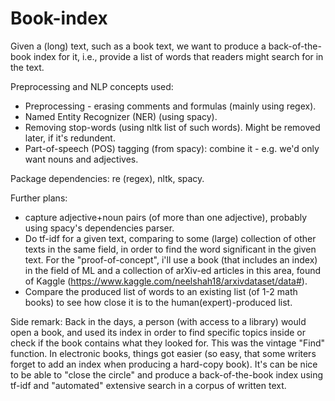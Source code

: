 # Book-index
Given a (long) text, such as a book text, we want to produce a back-of-the-book index for it, i.e., provide a list of words that readers might search for in the text.

Preprocessing and NLP concepts used:
- Preprocessing - erasing comments and formulas (mainly using regex).
- Named Entity Recognizer (NER) (using spacy).
- Removing stop-words (using nltk list of such words). Might be removed later, if it's redundent.
- Part-of-speech (POS) tagging (from spacy): combine it - e.g. we'd only want nouns and adjectives.

Package dependencies: re (regex), nltk, spacy.

Further plans: 
- capture adjective+noun pairs (of more than one adjective), probably using spacy's dependencies parser.
- Do tf-idf for a given text, comparing to some (large) collection of other texts in the same field, in order to find the word significant in the given text. For the "proof-of-concept", i'll use a book (that includes an index) in the field of ML and a collection of arXiv-ed articles in this area, found of Kaggle (https://www.kaggle.com/neelshah18/arxivdataset/data#).
- Compare the produced list of words to an existing list (of 1-2 math books) to see how close it is to the human(expert)-produced list.

Side remark: Back in the days, a person (with access to a library) would open a book, and used its index in order to find specific topics inside or check if the book contains what they looked for. This was the vintage "Find" function. In electronic books, things got easier (so easy, that some writers forget to add an index when producing a hard-copy book). It's can be nice to be able to "close the circle" and produce a back-of-the-book index using tf-idf and "automated" extensive search in a corpus of written text.

